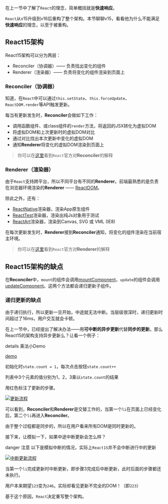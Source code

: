 在上一节中了解了`React`的理念，简单概括就是**快速响应**。

`React`从v15升级到v16后重构了整个架构。本节聊聊v15，看看他为什么不能满足**快速响应**的理念，以至于被重构。

## React15架构

React15架构可以分为两层：

- Reconciler（协调器）—— 负责找出变化的组件
- Renderer（渲染器）—— 负责将变化的组件渲染到页面上

### Reconciler（协调器）

知道，在`React`中可以通过`this.setState`、`this.forceUpdate`、`ReactDOM.render`等API触发更新。

每当有更新发生时，**Reconciler**会做如下工作：

- 调用函数组件、或class组件的`render`方法，将返回的JSX转化为虚拟DOM
- 将虚拟DOM和上次更新时的虚拟DOM对比
- 通过对比找出本次更新中变化的虚拟DOM
- 通知**Renderer**将变化的虚拟DOM渲染到页面上

> 你可以在[这里](https://zh-hans.reactjs.org/docs/codebase-overview.html#reconcilers)看到`React`官方对**Reconciler**的解释

### Renderer（渲染器）

由于`React`支持跨平台，所以不同平台有不同的**Renderer**。前端最熟悉的是负责在浏览器环境渲染的**Renderer** —— [ReactDOM](https://www.npmjs.com/package/react-dom)。

除此之外，还有：

- [ReactNative](https://www.npmjs.com/package/react-native)渲染器，渲染App原生组件
- [ReactTest](https://www.npmjs.com/package/react-test-Renderer)渲染器，渲染出纯Js对象用于测试
- [ReactArt](https://www.npmjs.com/package/react-art)渲染器，渲染到Canvas, SVG 或 VML (IE8)

在每次更新发生时，**Renderer**接到**Reconciler**通知，将变化的组件渲染在当前宿主环境。

> 你可以在[这里](https://zh-hans.reactjs.org/docs/codebase-overview.html#renderers)看到`React`官方对**Renderer**的解释

## React15架构的缺点

在**Reconciler**中，`mount`的组件会调用[mountComponent](https://github.com/facebook/react/blob/15-stable/src/renderers/dom/shared/ReactDOMComponent.js#L498)，`update`的组件会调用[updateComponent](https://github.com/facebook/react/blob/15-stable/src/renderers/dom/shared/ReactDOMComponent.js#L877)。这两个方法都会递归更新子组件。

### 递归更新的缺点

由于递归执行，所以更新一旦开始，中途就无法中断。当层级很深时，递归更新时间超过了16ms，用户交互就会卡顿。

在上一节中，已经提出了解决办法——用**可中断的异步更新**代替**同步的更新**。那么React15的架构支持异步更新么？让看一个例子：

details 乘法小Demo
<!-- [关注公众号](../me.html)，后台回复**222**获得在线Demo地址 -->

[demo](https://codesandbox.io/s/morning-wildflower-ohnre?file=/src/App.js:218-234)

初始化时`state.count = 1`，每次点击按钮`state.count++`

列表中3个元素的值分别为1，2，3乘以`state.count`的结果 


用红色标注了更新的步骤。
<!-- <img :src="$withBase('/img/v15.png')" alt="更新流程"> -->

<a data-fancybox title="更新流程" href="/notes/assets/react/v15.png">![更新流程](/notes/assets/react/v15.png)</a>

可以看到，**Reconciler**和**Renderer**是交替工作的，当第一个`li`在页面上已经变化后，第二个`li`再进入**Reconciler**。

由于整个过程都是同步的，所以在用户看来所有DOM是同时更新的。

接下来，让模拟一下，如果中途中断更新会怎么样？

danger 注意
以下是模拟中断的情况，实际上`React15`并不会中断进行中的更新


<!-- <img :src="$withBase('/img/dist.png')" alt="中断更新流程"> -->

<a data-fancybox title="中断更新流程" href="/notes/assets/react/dist.png">![中断更新流程](/notes/assets/react/dist.png)</a>

当第一个`li`完成更新时中断更新，即步骤3完成后中断更新，此时后面的步骤都还未执行。

用户本来期望`123`变为`246`。实际却看见更新不完全的DOM！（即`223`）

基于这个原因，`React`决定重写整个架构。

